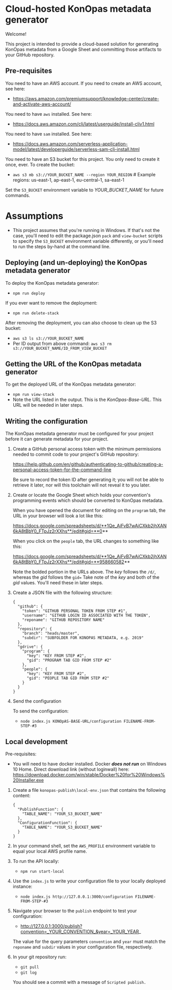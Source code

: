 # Cloud-hosted KonOpas metadata generator

Welcome!

This project is intended to provide a cloud-based solution for generating KonOpas metadata from a Google Sheet and committing those artifacts to your GitHub repository.


## Pre-requisites

You need to have an AWS account.  If you need to create an AWS account, see here:
- https://aws.amazon.com/premiumsupport/knowledge-center/create-and-activate-aws-account/

You need to have `aws` installed.  See here:
- https://docs.aws.amazon.com/cli/latest/userguide/install-cliv1.html

You need to have `sam` installed.  See here:
- https://docs.aws.amazon.com/serverless-application-model/latest/developerguide/serverless-sam-cli-install.html

You need to have an S3 bucket for this project.  You only need to create it once, ever.  To create the bucket:
- `aws s3 mb s3://YOUR_BUCKET_NAME --region YOUR_REGION`  # Example regions: us-east-1, ap-east-1, eu-central-1, sa-east-1

Set the `S3_BUCKET` environment variable to _YOUR_BUCKET_NAME_ for future commands.


# Assumptions

- This project assumes that you're running in Windows.  If that's not the case, you'll need to edit the package.json `pack` and
`view-bucket` scripts to specify the `S3_BUCKET` environment variable differently, or you'll need to run the steps by-hand at the
command line.


## Deploying (and un-deploying) the KonOpas metadata generator

To deploy the KonOpas metadata generator:
- `npm run deploy`

If you ever want to remove the deployment:
- `npm run delete-stack`

After removing the deployment, you can also choose to clean up the S3 bucket:
- `aws s3 ls s3://YOUR_BUCKET_NAME`
- Per ID output from above command: `aws s3 rm s3://YOUR_BUCKET_NAME/ID_FROM_VIEW_BUCKET`


## Getting the URL of the KonOpas metadata generator

To get the deployed URL of the KonOpas metadata generator:
- `npm run view-stack`
- Note the URL listed in the output.  This is the _KonOpas-Base-URL_.  This URL will be needed in later steps.


## Writing the configuration

The KonOpas metadata generator must be configured for your project before it can generate metadata for your project.

1. Create a GitHub personal access token with the minimum permissions needed to commit code to your project's GitHub repository:
   
   https://help.github.com/en/github/authenticating-to-github/creating-a-personal-access-token-for-the-command-line

   Be sure to record the token ID after generating it; you will not be able to retrieve it later, nor will this toolchain will not reveal it to you later.

2. Create or locate the Google Sheet which holds your convention's programming events which should be converted to KonOpas metadata.

   When you have opened the document for editing on the `program` tab, the URL in your browser will look a lot like this:
  
   https://docs.google.com/spreadsheets/d/**1Qe_AiFvB7wAiCXkb2jhXAN6kA8tBbY0_FTpJz2rXXhs**/edit#gid=**0**

   When you click on the `people` tab, the URL changes to something like this:
  
   https://docs.google.com/spreadsheets/d/**1Qe_AiFvB7wAiCXkb2jhXAN6kA8tBbY0_FTpJz2rXXhs**/edit#gid=**958660582**

   Note the bolded portion in the URLs above.  The _key_ follows the `/d/`, whereas the _gid_ follows the `gid=`
   Take note of the _key_ and both of the _gid_ values. You'll need these in later steps.

3. Create a JSON file with the following structure:
   ```
   {
     "github": {
       "token": "GITHUB PERSONAL TOKEN FROM STEP #1",
       "username": "GITHUB LOGIN ID ASSOCIATED WITH THE TOKEN",
       "reponame": "GITHUB REPOSITORY NAME"
     },
     "repository": {
       "branch": "heads/master",
       "subdir": "SUBFOLDER FOR KONOPAS METADATA, e.g. 2019"
     },
     "gdrive": {
       "program": {
         "key": "KEY FROM STEP #2",
         "gid": "PROGRAM TAB GID FROM STEP #2"
       },
       "people": {
         "key": "KEY FROM STEP #2",
         "gid": "PEOPLE TAB GID FROM STEP #2"
       }
     }
   }
   ```
  
4. Send the configuration

   To send the configuration:
   - `node index.js KONOpAS-BASE-URL/configuration FILENAME-FROM-STEP-#3`


## Local development

Pre-requisites:
- You will need to have docker installed.  Docker ***does not run*** on Windows 10 Home.
  Direct download link (without loginwall) here: https://download.docker.com/win/stable/Docker%20for%20Windows%20Installer.exe


1. Create a file `konopas-publish\local-env.json` that contains the following content:
   ```
   {
     "PublishFunction": {
       "TABLE_NAME": "YOUR_S3_BUCKET_NAME"
     },
     "ConfigurationFunction": {
       "TABLE_NAME": "YOUR_S3_BUCKET_NAME"
     }
   }
   ```

2. In your command shell, set the `AWS_PROFILE` environment variable to equal your local AWS profile name.

3. To run the API locally:
   - `npm run start-local`

4. Use the `index.js` to write your configuration file to your locally deployed instance:
   - `node index.js http://127.0.0.1:3000/configuration FILENAME-FROM-STEP-#3`

5. Navigate your browser to the `publish` endpoint to test your configuration:
   - http://127.0.0.1:3000/publish?convention=_YOUR_CONVENTION_&year=_YOUR_YEAR_

   The value for the query parameters `convention` and `year` must match the `reponame` and `subdir` values in your configuration file, respectively.

6. In your git repository run:
   - `git pull`
   - `git log`

   You should see a commit with a message of `Scripted publish.`

